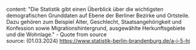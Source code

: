 content: "Die Statistik gibt einen Überblick über die wichtigsten demografischen Grunddaten auf Ebene der Berliner Bezirke und Ortsteile. Dazu gehören zum Beispiel Alter, Geschlecht, Staatsangehörigkeit und Konfession sowie Migrationshintergrund, ausgewählte Herkunftsgebiete und die Wohnlage." - Quote from source  
source: (01.03.2024) https://www.statistik-berlin-brandenburg.de/a-i-5-hj